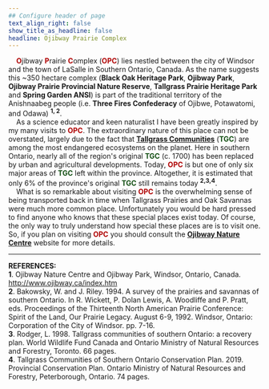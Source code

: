 ```yaml
---
## Configure header of page
text_align_right: false
show_title_as_headline: false
headline: Ojibway Prairie Complex
---
```


<style type="text/css">
#Dred { font-weight: bold; color: rgb(175, 0, 0); }
#Gold { font-weight: bold; color: rgb(230, 190, 0); }
#Fgr { font-weight: bold; color: rgb(20, 80, 20); }
#Blue { font-weight: bold; color: blue; }
</style>

<!-- this is a subheadline -->
&nbsp; &nbsp; <span id="Dred">O</span>jibway <span id="Dred">P</span>rairie <span id="Dred">C</span>omplex (<span id="Dred">OPC</span>) lies nestled between the city of Windsor and the town of LaSalle in Southern Ontario, Canada. As the name suggests this ~350 hectare complex (**Black Oak Heritage Park**, **Ojibway Park**, **Ojibway Prairie Provincial Nature Reserve**, **Tallgrass Prairie Heritage Park** and **Spring Garden ANSI**) is part of the traditional territory of the Anishnaabeg people (i.e. **Three Fires Confederacy** of Ojibwe, Potawatomi, and Odawa) **<sup>1, 2</sup>**.  
&nbsp; &nbsp; As a science educator and keen naturalist I have been greatly inspired by my many visits to <span id="Dred">OPC</span>. The extraordinary nature of this place can not be overstated, largely due to the fact that **[Tallgrass Communities](https://tallgrassontario.org/wp-site/)** (<span id="Fgr">TGC</span>) are among the most endangered ecosystems on the planet. Here in southern Ontario, nearly all of the region's original <span id="Fgr">TGC</span> (c. 1700) has been replaced by urban and agricultural developments. Today, <span id="Dred">OPC</span> is but one of only six major areas of <span id="Fgr">TGC</span> left within the province. Altogether, it is estimated that only 6% of the province's original <span id="Fgr">TGC</span> still remains today **<sup>2,3,4</sup>**.  
&nbsp; &nbsp; What is so remarkable about visiting <span id="Dred">OPC</span> is the overwhelming sense of being transported back in time when Tallgrass Prairies and Oak Savannas were much more common place. Unfortunately you would be hard pressed to find anyone who knows that these special places exist today. Of course, the only way to truly understand how special these places are is to visit one. So, if you plan on visiting <span id="Dred">OPC</span> you should consult the **[Ojibway Nature Centre](https://www.ojibway.ca/index.htm)** website for more details.  

---
**REFERENCES:**  
**1**. Ojibway Nature Centre and Ojibway Park, Windsor, Ontario, Canada.
http://www.ojibway.ca/index.htm  
**2**. Bakowsky, W. and J. Riley. 1994. A survey of the prairies and savannas of southern Ontario. In R. Wickett, P. Dolan Lewis, A. Woodliffe and P. Pratt, eds. Proceedings of the Thirteenth North American Prairie Conference: Spirit of the Land, Our Prairie Legacy. August 6-9, 1992. Windsor, Ontario: Corporation of the City of Windsor. pp. 7-16.  
**3**. Rodger, L. 1998. Tallgrass communities of southern Ontario: a recovery plan. World Wildlife Fund Canada and Ontario Ministry of Natural Resources and Forestry, Toronto. 66 pages.  
**4**. Tallgrass Communities of Southern Ontario Conservation Plan. 2019. Provincial Conservation Plan. Ontario Ministry of Natural Resources and Forestry, Peterborough, Ontario. 74 pages.
